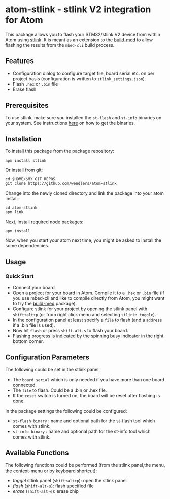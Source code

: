 # atom-stlink - stlink V2 integration for Atom

This package allows you to flash your STM32/stlink V2 device from within Atom using [stlink](https://github.com/texane/stlink). It is meant as an extension to the [build-med](https://atom.io/packages/build-mbed) to allow flashing the results from the `mbed-cli` build process.

## Features

* Configuration dialog to configure target file, board serial etc. on per project basis (configuration is written to `stlink_settings.json`).
* Flash `.hex` or `.bin` file
* Erase flash

## Prerequisites

To use stlink, make sure you installed the `st-flash` and `st-info` binaries on your system. See instructions [here](https://github.com/texane/stlink) on how to get the binaries.

## Installation

To install this package from the package repository:

    apm install stlink

Or install from git:

    cd $HOME/$MY_GIT_REPOS
    git clone https://github.com/wendlers/atom-stlink

Change into the newly cloned directory and link the package into your atom install:

    cd atom-stlink
    apm link

Next, install required node packages:

    apm install

Now, when you start your atom next time, you might be asked to install the some dependencies.

## Usage

### Quick Start

* Connect your board
* Open a project for your board in Atom. Compile it to a `.hex` or `.bin` file (if you use mbed-cli and like to compile directly from Atom, you might want to try the [build-med](https://atom.io/packages/build-mbed) package).
* Configure stlink for your project by opening the stlink panel with `shift+alt+p` (or from right click menu and selecting `stlink: toggle`).
* In the configuration panel at least specify a `file` to flash (and a `address` if a .bin file is used).
* Now hit `flash` or press `shift-alt-s` to flash your board.
* Flashing progress is indicated by the spinning busy indicator in the right bottom corner.

## Configuration Parameters

The following could be set in the stlink panel:

* The `board serial` which is only needed if you have more than one board connected.
* The `file` to flash. Could be a .bin or .hex file.
* If the `reset` switch is turned on, the board will be reset after flashing is done.

In the package settings the following could be configured:

* `st-flash binary` : name and optional path for the st-flash tool which comes with stlink.
* `st-info binary` : name and optional path for the st-info tool which comes with stlink.

## Available Functions

The following functions could be performed (from the stlink panel,the menu, the context-menu or by keyboard shortcut):

* _toggel_ stlink panel (``shift+alt+p``): open the stlink panel
* _flash_ (`shift-alt-s`): flash specified file
* _erase_ (`shift-alt-e`): erase chip
